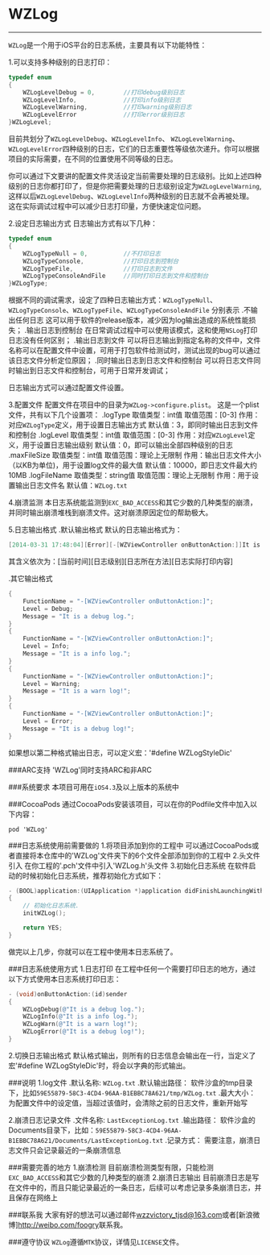 # WZLog
---
`WZLog`是一个用于iOS平台的日志系统，主要具有以下功能特性：

1.可以支持多种级别的日志打印：

```objective-c
typedef enum
{
    WZLogLevelDebug = 0,        //打印debug级别日志
    WZLogLevelInfo,             //打印info级别日志
    WZLogLevelWarning,          //打印warning级别日志
    WZLogLevelError             //打印error级别日志
}WZLogLevel;
```

目前共划分了`WZLogLevelDebug`、`WZLogLevelInfo`、
`WZLogLevelWarning`、`WZLogLevelError`四种级别的日志，它们的日志重要性等级依次递升。你可以根据项目的实际需要，在不同的位置使用不同等级的日志。

你可以通过下文要讲的配置文件灵活设定当前需要处理的日志级别。比如上述四种级别的日志你都打印了，但是你把需要处理的日志级别设定为`WZLogLevelWarning`,这样以后`WZLogLevelDebug`、`WZLogLevelInfo`两种级别的日志就不会再被处理。
这在实际调试过程中可以减少日志打印量，方便快速定位问题。

2.设定日志输出方式
日志输出方式有以下几种：
```objective-c
typedef enum
{
    WZLogTypeNull = 0,          //不打印日志
    WZLogTypeConsole,           //打印日志到控制台
    WZLogTypeFile,              //打印日志到文件
    WZLogTypeConsoleAndFile     //同时打印日志到文件和控制台
}WZLogType;
```
根据不同的调试需求，设定了四种日志输出方式：`WZLogTypeNull`、`WZLogTypeConsole`、`WZLogTypeFile`、`WZLogTypeConsoleAndFile`
分别表示
.不输出任何日志
这可以用于软件的release版本，减少因为log输出造成的系统性能损失；
.输出日志到控制台
在日常调试过程中可以使用该模式，这和使用`NSLog`打印日志没有任何区别；
.输出日志到文件
可以将日志输出到指定名称的文件中，文件名称可以在配置文件中设置，可用于打包软件给测试时，测试出现的bug可以通过该日志文件分析定位原因；
.同时输出日志到日志文件和控制台
可以将日志文件同时输出到日志文件和控制台，可用于日常开发调试；

日志输出方式可以通过配置文件设置。

3.配置文件
配置文件在项目中的目录为`WZLog->configure.plist`。
这是一个plist文件，共有以下几个设置项：
.logType
取值类型：int值
取值范围：[0-3]
作用：对应`WZLogType`定义，用于设置日志输出方式
默认值：3，即同时输出日志到文件和控制台
.logLevel
取值类型：int值
取值范围：[0-3]
作用：对应`WZLogLevel`定义，用于设置日志输出级别
默认值：0，即可以输出全部四种级别的日志
.maxFileSize
取值类型：int值
取值范围：理论上无限制
作用：输出日志文件大小（以KB为单位)，用于设置log文件的最大值
默认值：10000，即日志文件最大约10MB
.logFileName
取值类型：string值
取值范围：理论上无限制
作用：用于设置输出日志文件名
默认值：`WZLog.txt`

4.崩溃监测
本日志系统能监测到`EXC_BAD_ACCESS`和其它少数的几种类型的崩溃，并同时输出崩溃堆栈到崩溃文件。这对崩溃原因定位的帮助极大。

5.日志输出格式
.默认输出格式
默认的日志输出格式为：
```objective-c
[2014-03-31 17:48:04][Error][-[WZViewController onButtonAction:]]It is a debug log!
```
其含义依次为：[当前时间][日志级别][日志所在方法][日志实际打印内容]

.其它输出格式
```objective-c
{
    FunctionName = "-[WZViewController onButtonAction:]";
    Level = Debug;
    Message = "It is a debug log.";
}
{
    FunctionName = "-[WZViewController onButtonAction:]";
    Level = Info;
    Message = "It is a info log.";
}
{
    FunctionName = "-[WZViewController onButtonAction:]";
    Level = Warning;
    Message = "It is a warn log!";
}
{
    FunctionName = "-[WZViewController onButtonAction:]";
    Level = Error;
    Message = "It is a debug log!";
}
```
如果想以第二种格式输出日志，可以定义宏：'#define WZLogStyleDic'

###ARC支持
'WZLog'同时支持ARC和非ARC


###系统要求
本项目可用在`iOS4.3`及以上版本的系统中

###CocoaPods
通过CocoaPods安装该项目，可以在你的Podfile文件中加入以下内容：
 ```
pod 'WZLog'
```

###日志系统使用前需要做的
1.将项目添加到你的工程中
可以通过CocoaPods或者直接将本仓库中的'WZLog'文件夹下的6个文件全部添加到你的工程中
2.头文件引入
在你工程的'.pch'文件中引入'WZLog.h'头文件
3.初始化日志系统
在软件启动的时候初始化日志系统，推荐初始化方式如下：
```objective-c
- (BOOL)application:(UIApplication *)application didFinishLaunchingWithOptions:(NSDictionary *)launchOptions
{
    // 初始化日志系统.
    initWZLog();

    return YES;
}
```
做完以上几步，你就可以在工程中使用本日志系统了。

###日志系统使用方式
1.日志打印
在工程中任何一个需要打印日志的地方，通过以下方式使用本日志系统打印日志：
```objective-c
- (void)onButtonAction:(id)sender
{
    WZLogDebug(@"It is a debug log.");
    WZLogInfo(@"It is a info log.");
    WZLogWarn(@"It is a warn log!");
    WZLogError(@"It is a debug log!");
}
```
2.切换日志输出格式
默认格式输出，则所有的日志信息会输出在一行，当定义了宏'#define WZLogStyleDic'时，将会以字典的形式输出。

###说明
1.log文件
.默认名称:
`WZLog.txt`
.默认输出路径：
软件沙盒的tmp目录下，比如`59E55879-58C3-4CD4-96AA-B1EBBC78A621/tmp/WZLog.txt`
.最大大小：
为配置文件中的设定值，当超过该值时，会清除之前的日志文件，重新开始写

2.崩溃日志记录文件
.文件名称:
`LastExceptionLog.txt`
.输出路径：
软件沙盒的Documents目录下，比如：`59E55879-58C3-4CD4-96AA-B1EBBC78A621/Documents/LastExceptionLog.txt`
.记录方式：
需要注意，崩溃日志文件只会记录最近的一条崩溃信息

###需要完善的地方
1.崩溃检测
目前崩溃检测类型有限，只能检测`EXC_BAD_ACCESS`和其它少数的几种类型的崩溃
2.崩溃日志输出
目前崩溃日志是写在文件中的，而且只能记录最近的一条日志，后续可以考虑记录多条崩溃日志，并且保存在网络上

###联系我
大家有好的想法可以通过邮件<wzzvictory_tjsd@163.com>或者[新浪微博]<http://weibo.com/foogry>联系我。

###遵守协议
`WZLog`遵循`MTK`协议，详情见`LICENSE`文件。

